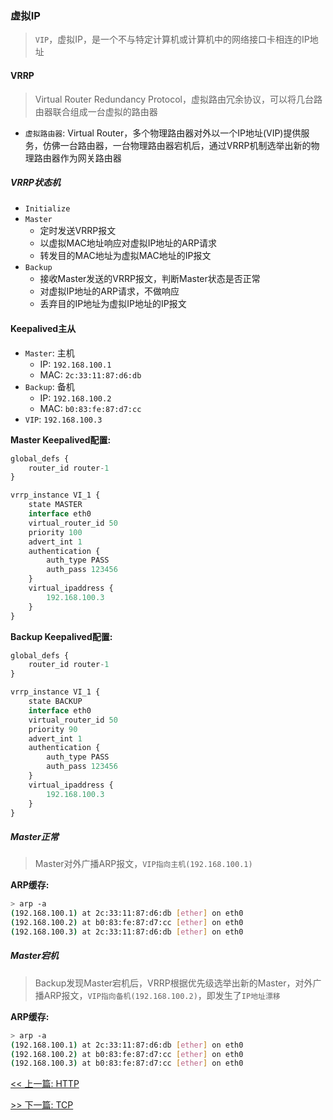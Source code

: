 ### 虚拟IP

> `VIP`，虚拟IP，是一个不与特定计算机或计算机中的网络接口卡相连的IP地址

#### VRRP

> Virtual Router Redundancy Protocol，虚拟路由冗余协议，可以将几台路由器联合组成一台虚拟的路由器

* `虚拟路由器`: Virtual Router，多个物理路由器对外以一个IP地址(VIP)提供服务，仿佛一台路由器，一台物理路由器宕机后，通过VRRP机制选举出新的物理路由器作为网关路由器

##### VRRP状态机

* `Initialize`
* `Master`
    * 定时发送VRRP报文
    * 以虚拟MAC地址响应对虚拟IP地址的ARP请求
    * 转发目的MAC地址为虚拟MAC地址的IP报文
* `Backup`
    * 接收Master发送的VRRP报文，判断Master状态是否正常
    * 对虚拟IP地址的ARP请求，不做响应
    * 丢弃目的IP地址为虚拟IP地址的IP报文

#### Keepalived主从

* `Master`: 主机
    * IP: `192.168.100.1`
    * MAC: `2c:33:11:87:d6:db`
* `Backup`: 备机
    * IP: `192.168.100.2`
    * MAC: `b0:83:fe:87:d7:cc`
* `VIP`: `192.168.100.3`

**Master Keepalived配置:**

```js
global_defs {
    router_id router-1
}

vrrp_instance VI_1 {
    state MASTER
    interface eth0
    virtual_router_id 50
    priority 100
    advert_int 1
    authentication {
        auth_type PASS
        auth_pass 123456
    }
    virtual_ipaddress {
        192.168.100.3
    }
}
```

**Backup Keepalived配置:**

```js
global_defs {
    router_id router-1
}

vrrp_instance VI_1 {
    state BACKUP
    interface eth0
    virtual_router_id 50
    priority 90
    advert_int 1
    authentication {
        auth_type PASS
        auth_pass 123456
    }
    virtual_ipaddress {
        192.168.100.3
    }
}
```

##### Master正常

> Master对外广播ARP报文，`VIP指向主机(192.168.100.1)`

**ARP缓存:**

```bash
> arp -a
(192.168.100.1) at 2c:33:11:87:d6:db [ether] on eth0
(192.168.100.2) at b0:83:fe:87:d7:cc [ether] on eth0
(192.168.100.3) at 2c:33:11:87:d6:db [ether] on eth0
```

##### Master宕机

> Backup发现Master宕机后，VRRP根据优先级选举出新的Master，对外广播ARP报文，`VIP指向备机(192.168.100.2)`，即发生了`IP地址漂移`

**ARP缓存:**

```bash
> arp -a
(192.168.100.1) at 2c:33:11:87:d6:db [ether] on eth0
(192.168.100.2) at b0:83:fe:87:d7:cc [ether] on eth0
(192.168.100.3) at b0:83:fe:87:d7:cc [ether] on eth0
```


[<< 上一篇: HTTP](8-网络通信/HTTP.md)

[>> 下一篇: TCP](8-网络通信/TCP.md)
